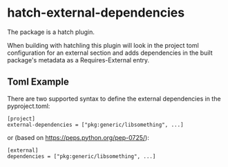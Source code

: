 # hatch-external-dependencies

The package is a hatch plugin.

When building with hatchling this plugin will look in the project toml configuration for an external section and adds dependencies in the built package's metadata as a Requires-External entry.



## Toml Example

There are two supported syntax to define the external dependencies in the pyproject.toml:

    [project]
    external-dependencies = ["pkg:generic/libsomething", ...]

or (based on https://peps.python.org/pep-0725/):

    [external]
    dependencies = ["pkg:generic/libsomething", ...]

